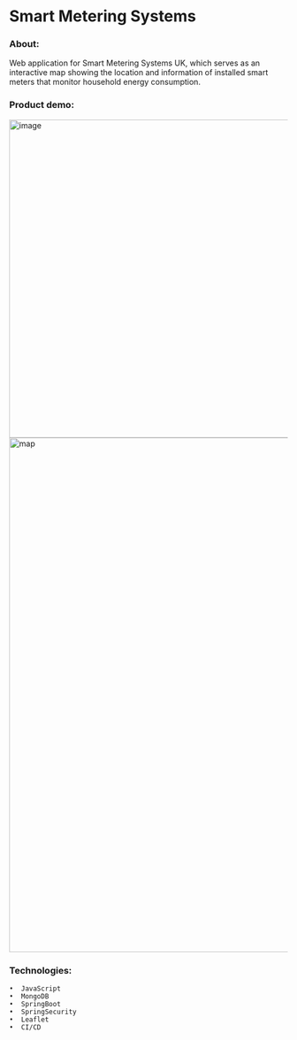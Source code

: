 # Smart Metering Systems

### About:
Web application for Smart Metering Systems UK, which serves as an interactive map showing the location and information of installed smart meters that monitor household energy consumption.

### Product demo:
<img width="1307" height="575" alt="image" src="https://github.com/user-attachments/assets/bdf374e2-4a1e-460e-b3ec-8d5a87e9c1b0"/>

<img width="1307" height="930" alt="map" src="https://github.com/user-attachments/assets/a3e512d4-ef3c-43d2-ae1a-8a8eaabdb854" />

### Technologies:
    •  JavaScript
    •  MongoDB
    •  SpringBoot
    •  SpringSecurity
    •  Leaflet
    •  CI/CD
